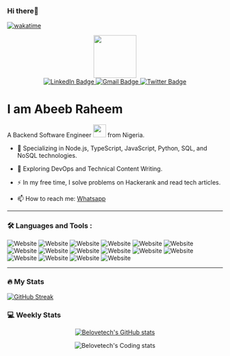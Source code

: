
### Hi there👋
[![wakatime](https://wakatime.com/badge/user/19e116f8-a477-40c5-8eb6-3be7fd0011ae.svg)](https://wakatime.com/@19e116f8-a477-40c5-8eb6-3be7fd0011ae)

<div id="header" align="center">
  <img src="https://media.giphy.com/media/M9gbBd9nbDrOTu1Mqx/giphy.gif" width="100"/>

  <div id="badges">
    <a href="https://www.linkedin.com/in/belovetech0211">
      <img src="https://img.shields.io/badge/LinkedIn-blue?style=for-the-badge&logo=linkedin&logoColor=white" alt="LinkedIn Badge"/>
    </a>
    <a href="https://www.linkedin.com/in/belovetech0211">
      <img src="https://img.shields.io/badge/Email-red?style=for-the-badge&logo=gmail&logoColor=white" alt="Gmail Badge"/>
    </a>
    <a href="mailto:belovetech@gmail.com">
      <img src="https://img.shields.io/badge/Twitter-blue?style=for-the-badge&logo=twitter&logoColor=white" alt="Twitter Badge"/>
    </a>
  </div>

  <img src="https://komarev.com/ghpvc/?username=belovetech&style=flat-square&color=blue" alt=""/>
</div>

# I am Abeeb Raheem 
<!---
<div align="center">
  <img src="https://media.giphy.com/media/dWesBcTLavkZuG35MI/giphy.gif" width="600" height="300"/>
</div>
### :woman_technologist: About Me :
--->

A Backend Software Engineer <img src="https://media.giphy.com/media/WUlplcMpOCEmTGBtBW/giphy.gif" width="30"> from Nigeria.

- :telescope: Specializing in Node.js, TypeScript, JavaScript, Python, SQL, and NoSQL technologies.

- :seedling: Exploring DevOps and Technical Content Writing.

- :zap: In my free time, I solve problems on Hackerank and read tech articles.

- :mailbox: How to reach me: [Whatsapp](+2348109211864)


---

### :hammer_and_wrench: Languages and Tools :
![Website](https://img.shields.io/badge/Node.js-339933?style=for-the-badge&logo=node.js&logoColor=white)
![Website](https://img.shields.io/badge/TypeScript-007ACC?style=for-the-badge&logo=typescript&logoColor=white)
![Website](https://img.shields.io/badge/JavaScript-F7DF1E?style=for-the-badge&logo=javascript&logoColor=white)
![Website](https://img.shields.io/badge/Express.js-000000?style=for-the-badge&logo=express&logoColor=white)
![Website](https://img.shields.io/badge/Nest.js-E0234E?style=for-the-badge&logo=nest.js&logoColor=white)
![Website](https://img.shields.io/badge/Python-3776AB?style=for-the-badge&logo=python&logoColor=white)
![Website](https://img.shields.io/badge/Fast%20API-009688?style=for-the-badge&logo=fastapi&logoColor=white)
![Website](https://img.shields.io/badge/Flask-000000?style=for-the-badge&logo=flask&logoColor=white)
![Website](https://img.shields.io/badge/MySQL-00758F?style=for-the-badge&logo=mysql&logoColor=white)
![Website](https://img.shields.io/badge/PostgreSQL-336791?style=for-the-badge&logo=postgresql&logoColor=white)
![Website](https://img.shields.io/badge/MongoDB-4EA94B?style=for-the-badge&logo=mongodb&logoColor=white)
![Website](https://img.shields.io/badge/C-00599C?style=for-the-badge&logo=c&logoColor=white)
![Website](https://img.shields.io/badge/REST%20API-FF5733?style=for-the-badge)
![Website](https://img.shields.io/badge/GraphQL-E10098?style=for-the-badge&logo=graphql)
![Website](https://img.shields.io/badge/gRPC-006400?style=for-the-badge&logo=grpc)
![Website](https://img.shields.io/badge/Amazon%20AWS-232F3E?style=for-the-badge&logo=amazon-aws&logoColor=white)


---

### :fire: My Stats 
[![GitHub Streak](http://github-readme-streak-stats.herokuapp.com?user=belovetech&theme=dark&hide_border=true&border_radius=3.9&card_width=507)](https://git.io/streak-stats)

<h3>💻 Weekly Stats</h3>
<p align="center">
  <a href="https://github.com/anuraghazra/github-readme-stats">
    <img src="https://github-readme-stats.vercel.app/api?username=belovetech&count_private=true&show_icons=true&theme=dark)](https://github.com/anuraghazra/github-readme-stats" alt="Belovetech's GitHub stats" />
  </a>

<p align="center">
    <img src="https://github-readme-stats.vercel.app/api/wakatime?username=belovetech" alt="Belovetech's Coding stats" />
</p>

<!---
### :fire: Top Languages :
[![Top Langs](https://github-readme-stats.vercel.app/api/top-langs/?username=belovetech&layout=compact&theme=vision-friendly-dark)](https://github.com/anuraghazra/github-readme-stats)

[![Top Langs](https://github-readme-stats.vercel.app/api/top-langs/?username=belovetech)](https://github.com/anuraghazra/github-readme-stats)



belovetech/belovetech is a ✨ special ✨ repository because its `README.md` (this file) appears on your GitHub profile.
You can click the Preview link to take a look at your changes.
--->
